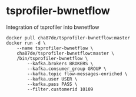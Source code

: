 # tsprofiler-bwnetflow
Integration of tsprofiler into bwnetflow

```
docker pull cha87de/tsprofiler-bwnetflow:master
docker run -d \
    --name tsprofiler-bwnetflow \
    cha87de/tsprofiler-bwnetflow:master \
    /bin/tsprofiler-bwnetflow \
        --kafka.brokers BROKERS \
        --kafka.consumer_group GROUP \
        --kafka.topic flow-messages-enriched \
        --kafka.user USER \
        --kafka.pass PASS \
        --filter.customerid 10109
```